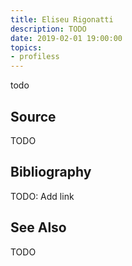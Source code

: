 ```yaml
---
title: Eliseu Rigonatti
description: TODO
date: 2019-02-01 19:00:00
topics: 
- profiless
---
```


todo


## Source
TODO

## Bibliography
TODO: Add link 

## See Also
TODO

